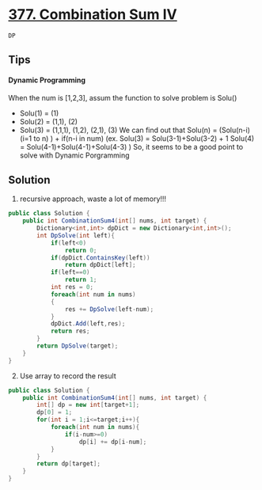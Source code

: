 # [377. Combination Sum IV](https://leetcode.com/problems/combination-sum-iv/)
`DP` 

## Tips

#### Dynamic Programming
When the num is [1,2,3], assum the function to solve problem is Solu()
- Solu(1) = (1)
- Solu(2) = (1,1), (2)
- Solu(3) = (1,1,1), (1,2), (2,1), (3)
We can find out that Solu(n) = (Solu(n-i) (i=1 to n) ) + if(n-i in num)
(ex.	Solu(3) = Solu(3-1)+Solu(3-2) + 1
	Solu(4) = Solu(4-1)+Solu(4-1)+Solu(4-3)
)
So, it seems to be a good point to solve with Dynamic Porgramming


## Solution
1. recursive approach, waste a lot of memory!!!
```csharp
public class Solution {
    public int CombinationSum4(int[] nums, int target) {
        Dictionary<int,int> dpDict = new Dictionary<int,int>();
        int DpSolve(int left){
            if(left<0)
                return 0;
            if(dpDict.ContainsKey(left))
                return dpDict[left];
            if(left==0)
                return 1;
            int res = 0;
            foreach(int num in nums)
            {
                res += DpSolve(left-num);
            }
            dpDict.Add(left,res);
            return res;
        }
        return DpSolve(target);
    }
}
```

2. Use array to record the result
```csharp
public class Solution {
    public int CombinationSum4(int[] nums, int target) {
        int[] dp = new int[target+1];
        dp[0] = 1;
        for(int i = 1;i<=target;i++){
            foreach(int num in nums){
                if(i-num>=0)
                    dp[i] += dp[i-num];
            }
        }
        return dp[target];
    }
}
```


